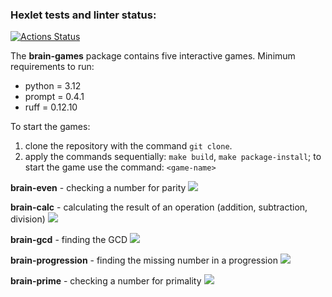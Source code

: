 ### Hexlet tests and linter status:
[![Actions Status](https://github.com/buna-p/python-project-49/actions/workflows/hexlet-check.yml/badge.svg)](https://github.com/buna-p/python-project-49/actions)


The **brain-games** package contains five interactive games.
Minimum requirements to run:
- python = 3.12
- prompt = 0.4.1
- ruff = 0.12.10

To start the games:
1. clone the repository with the command `git clone`.
2. apply the commands sequentially: `make build`, `make package-install`; to start the game use the command: `<game-name>`

**brain-even** - checking a number for parity
<a href="https://asciinema.org/a/7qXlDI27PUkv4hTXRK4UfqVVa" target="_blank"><img src="https://asciinema.org/a/7qXlDI27PUkv4hTXRK4UfqVVa.svg" /></a>

**brain-calc** - calculating the result of an operation (addition, subtraction, division)
<a href="https://asciinema.org/a/NC5kaVDUGKOAimcOnOt90yzzX" target="_blank"><img src="https://asciinema.org/a/NC5kaVDUGKOAimcOnOt90yzzX.svg" /></a>

**brain-gcd** - finding the GCD
<a href="https://asciinema.org/a/IOefNJui0wTEZJlqUUEBFTJsa" target="_blank"><img src="https://asciinema.org/a/IOefNJui0wTEZJlqUUEBFTJsa.svg" /></a>

**brain-progression** - finding the missing number in a progression
<a href="https://asciinema.org/a/IFn7I2nlUPeI8dz4QMc23re1O" target="_blank"><img src="https://asciinema.org/a/IFn7I2nlUPeI8dz4QMc23re1O.svg" /></a>

**brain-prime** - checking a number for primality
<a href="https://asciinema.org/a/K8xF7ZrEKDisqMn35GRtPUhzN" target="_blank"><img src="https://asciinema.org/a/K8xF7ZrEKDisqMn35GRtPUhzN.svg" /></a>
